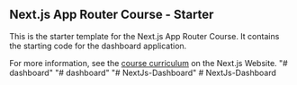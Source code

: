 ## Next.js App Router Course - Starter

This is the starter template for the Next.js App Router Course. It contains the starting code for the dashboard application.

For more information, see the [course curriculum](https://nextjs.org/learn) on the Next.js Website.
"# dashboard" 
"# dashboard" 
"# NextJs-Dashboard" 
#   N e x t J s - D a s h b o a r d  
 